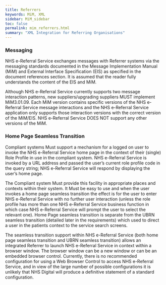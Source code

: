```yaml
---
title: Referrers
keywords: MiM, XML
sidebar: MiM_sidebar
toc: false
permalink: mim_referrers.html
summary: "XML Integration for Referring Organisations"
---
```


### Messaging

NHS e-Referral Service exchanges messages with Referrer systems via the messaging standards documented in the Message Implementation Manual (MiM) and External Interface Specification (EIS) as specified in the document references section.  It is assumed that the reader fully understands the content of the EIS and MiM.

Although NHS e-Referral Service currently supports two message interaction patterns, new suppliers/upgrading suppliers MUST implement MiM3.01.09.  Each MiM version contains specific versions of the NHS e-Referral Service message interactions and the NHS e-Referral Service application only supports those interaction versions with the correct version of the MiM/EIS. NHS e-Referral Service DOES NOT support any other versions of the MiM.


### Home Page Seamless Transition

Compliant systems Must support a mechanism for a logged on user to invoke the NHS e-Referral Service home page in the context of their (single) Role Profile in use in the compliant system.  NHS e-Referral Service is invoked by a URL address and passed the user’s current role profile code in the query string; NHS e-Referral Service will respond by displaying the user’s home page.  

The Compliant system Must provide this facility in appropriate places and contexts within their system.  It Must be easy to use and when the user invokes a home page seamless transition the effect is for the user to enter NHS e-Referral Service with no further user interaction (unless the role profile has more than one NHS e-Referral Service business function in which case NHS e-Referral Service will prompt the user to select the relevant one).
Home Page seamless transition is separate from the UBRN seamless transition (detailed later in the requirements) which used to direct a user in the patients context to the service search screens.  

The seamless transition support within NHS e-Referral Service (both home page seamless transition and UBRN seamless transition) allows an integrated Referrer to launch NHS e-Referral Service in context within a browser window.  The browser window can be a new window or can be an embedded browser control.
Currently, there is no recommended configuration for using a Web Browser Control to access NHS e-Referral Service, and in view of the large number of possible configurations it is unlikely that NHS Digital will produce a definitive statement of a standard configuration.  
